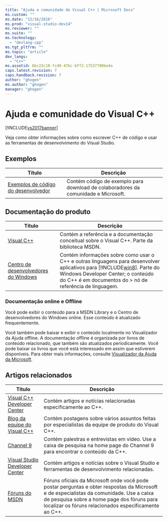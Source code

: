 ```yaml
---
title: "Ajuda e comunidade do Visual C++ | Microsoft Docs"
ms.custom: ""
ms.date: "12/16/2016"
ms.prod: "visual-studio-dev14"
ms.reviewer: ""
ms.suite: ""
ms.technology: 
  - "devlang-cpp"
ms.tgt_pltfrm: ""
ms.topic: "article"
dev_langs: 
  - "C++"
ms.assetid: 6bc23c18-fcd9-47bc-bff2-17537700be4a
caps.latest.revision: 7
caps.handback.revision: 7
author: "ghogen"
ms.author: "ghogen"
manager: "ghogen"
---
```

# Ajuda e comunidade do Visual C++
[!INCLUDE[vs2017banner](../assembler/inline/includes/vs2017banner.md)]

Veja como obter informações sobre como escrever C\+\+ de código e usar as ferramentas de desenvolvimento do Visual Studio.  
  
## Exemplos  
  
|Título|Descrição|  
|------------|---------------|  
|[Exemplos de código do desenvolvedor](http://go.microsoft.com/fwlink/p/?LinkId=256533)|Contém código de exemplo para download de colaboradores da comunidade e Microsoft.|  
  
## Documentação do produto  
  
|Título|Descrição|  
|------------|---------------|  
|[Visual C\+\+](../top/visual-cpp-in-visual-studio-2015.md)|Contém a referência e a documentação conceitual sobre o Visual C\+\+. Parte da biblioteca MSDN.|  
|[Centro de desenvolvedores do Windows](http://go.microsoft.com/fwlink/p/?LinkId=256534)|Contém informações sobre como usar o C\+\+ e outras linguagens para desenvolver aplicativos para [!INCLUDE[win8](../build/includes/win8_md.md)]. Parte do Windows Developer Center; o conteúdo do C\+\+ é em documentos do \> nó de referência de linguagem.|  
  
### Documentação online e Offline  
 Você pode exibir o conteúdo para a MSDN Library e o Centro de desenvolvedores do Windows online. Esse conteúdo é atualizado frequentemente.  
  
 Você também pode baixar e exibir o conteúdo localmente no Visualizador da Ajuda offline. A documentação offline é organizada por livros de conteúdo relacionado, que também são atualizados periodicamente. Você pode baixar os livros que você está interessado em assim que estiverem disponíveis. Para obter mais informações, consulte [Visualizador da Ajuda da Microsoft](../Topic/Microsoft%20Help%20Viewer.md).  
  
## Artigos relacionados  
  
|Título|Descrição|  
|------------|---------------|  
|[Visual C\+\+ Developer Center](http://go.microsoft.com/fwlink/p/?LinkId=256536)|Contém artigos e notícias relacionadas especificamente ao C\+\+.|  
|[Blog da equipe do Visual C\+\+](http://go.microsoft.com/fwlink/p/?LinkId=256537)|Contém postagens sobre vários assuntos feitas por especialistas da equipe de produto do Visual C\+\+.|  
|[Channel 9](http://go.microsoft.com/fwlink/p/?LinkId=251694)|Contém palestras e entrevistas em vídeo. Use a caixa de pesquisa na home page do Channel 9 para encontrar o conteúdo da C\+\+.|  
|[Visual Studio Developer Center](http://go.microsoft.com/fwlink/p/?LinkId=256535)|Contém artigos e notícias sobre o Visual Studio e ferramentas de desenvolvimento relacionadas.|  
|[Fóruns do MSDN](http://go.microsoft.com/fwlink/p/?LinkId=256538)|Fóruns oficiais da Microsoft onde você pode postar perguntas e obter respostas da Microsoft e de especialistas da comunidade. Use a caixa de pesquisa sobre a home page dos fóruns para localizar os fóruns relacionados especificamente ao C\+\+.|